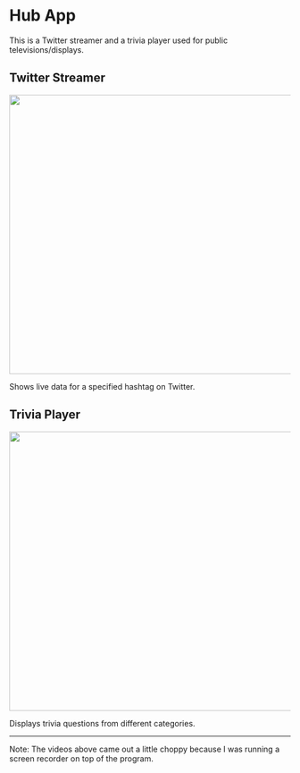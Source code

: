 # Hub App
This is a Twitter streamer and a trivia player used for public televisions/displays.

## Twitter Streamer

<img src="HubApp/Resources/hub_app_twitter.gif" width=1200 height=500 />

Shows live data for a specified hashtag on Twitter.

## Trivia Player

<img src="HubApp/Resources/hub_app_trivia.gif" width=1200 height=500 />

Displays trivia questions from different categories.

---

Note: The videos above came out a little choppy because I was running a screen recorder on top of the program.
